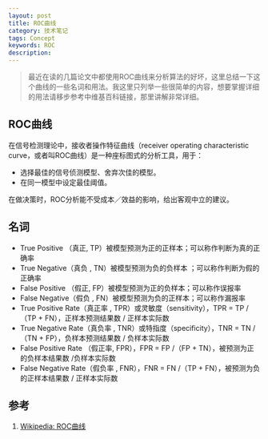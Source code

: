 ```yaml
---
layout: post
title: ROC曲线
category: 技术笔记
tags: Concept
keywords: ROC
description: 
---
```


> 最近在读的几篇论文中都使用ROC曲线来分析算法的好坏，这里总结一下这个曲线的一些名词和用法。我这里只列举一些很简单的内容，想要掌握详细的用法请移步参考中维基百科链接，那里讲解非常详细。

## ROC曲线
在信号检测理论中，接收者操作特征曲线（receiver operating characteristic curve，或者叫ROC曲线）是一种座标图式的分析工具，用于：

- 选择最佳的信号侦测模型、舍弃次佳的模型。 
- 在同一模型中设定最佳阈值。

在做决策时，ROC分析能不受成本／效益的影响，给出客观中立的建议。

## 名词

- True Positive （真正, TP）被模型预测为正的正样本；可以称作判断为真的正确率
- True Negative（真负 , TN）被模型预测为负的负样本 ；可以称作判断为假的正确率
- False Positive （假正, FP）被模型预测为正的负样本；可以称作误报率
- False Negative（假负 , FN）被模型预测为负的正样本；可以称作漏报率
- True Positive Rate（真正率 , TPR）或灵敏度（sensitivity），TPR = TP /（TP + FN），正样本预测结果数 / 正样本实际数 
- True Negative Rate（真负率 , TNR）或特指度（specificity），TNR = TN /（TN + FP），负样本预测结果数 / 负样本实际数
- False Positive Rate （假正率, FPR），FPR = FP /（FP + TN），被预测为正的负样本结果数 /负样本实际数
- False Negative Rate（假负率 , FNR），FNR = FN /（TP + FN），被预测为负的正样本结果数 / 正样本实际数

## 参考
1. [Wikipedia: ROC曲线](http://zh.wikipedia.org/wiki/ROC%E6%9B%B2%E7%BA%BF)